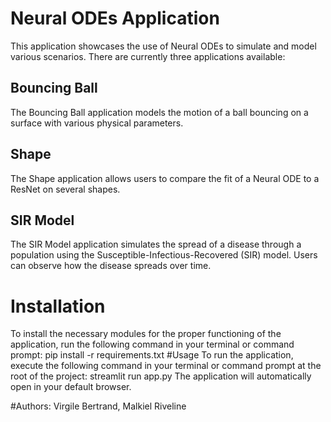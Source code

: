 # Neural ODEs Application

This application showcases the use of Neural ODEs  to simulate and model various scenarios. There are currently three applications available:

## Bouncing Ball
The Bouncing Ball application models the motion of a ball bouncing on a surface with various physical parameters. 

## Shape 
The Shape application allows users to compare the fit of a Neural ODE to a ResNet on several shapes.

## SIR Model
The SIR Model application simulates the spread of a disease through a population using the Susceptible-Infectious-Recovered (SIR) model. Users can observe how the disease spreads over time.

# Installation
To install the necessary modules for the proper functioning of the application, run the following command in your terminal or command prompt:
pip install -r requirements.txt
#Usage
To run the application, execute the following command in your terminal or command prompt at the root of the project:
streamlit run app.py
The application will automatically open in your default browser.

#Authors: Virgile Bertrand, Malkiel Riveline
